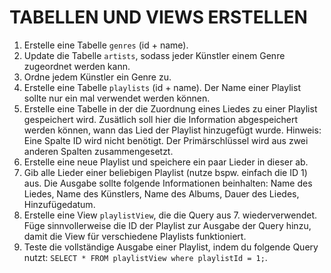 # TABELLEN UND VIEWS ERSTELLEN

1. Erstelle eine Tabelle `genres` (id + name).
2. Update die Tabelle `artists`, sodass jeder Künstler einem Genre zugeordnet werden kann.
3. Ordne jedem Künstler ein Genre zu.
4. Erstelle eine Tabelle `playlists` (id + name). Der Name einer Playlist sollte nur ein mal verwendet werden können.
5. Erstelle eine Tabelle in der die Zuordnung eines Liedes zu einer Playlist gespeichert wird. Zusätlich soll hier die Information abgespeichert werden können, wann das Lied der Playlist hinzugefügt wurde. Hinweis: Eine Spalte ID wird nicht benötigt. Der Primärschlüssel wird aus zwei anderen Spalten zusammengesetzt.
6. Erstelle eine neue Playlist und speichere ein paar Lieder in dieser ab.
7. Gib alle Lieder einer beliebigen Playlist (nutze bspw. einfach die ID 1) aus. Die Ausgabe sollte folgende Informationen beinhalten: Name des Liedes, Name des Künstlers, Name des Albums, Dauer des Liedes, Hinzufügedatum.
8. Erstelle eine View `playlistView`, die die Query aus 7. wiederverwendet. Füge sinnvollerweise die ID der Playlist zur Ausgabe der Query hinzu, damit die View für verschiedene Playlists funktioniert.
9. Teste die vollständige Ausgabe einer Playlist, indem du folgende Query nutzt: `SELECT * FROM playlistView where playlistId = 1;`.
